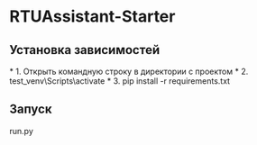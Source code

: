 <h1>RTUAssistant-Starter</h1>
<h2>Установка зависимостей</h2>
* 1. Открыть командную строку в директории с проектом
* 2. test_venv\Scripts\activate
* 3. pip install -r requirements.txt
<h2>Запуск</h2>
run.py
